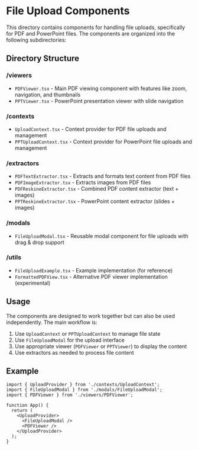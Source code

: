 # File Upload Components

This directory contains components for handling file uploads, specifically for PDF and PowerPoint files. The components are organized into the following subdirectories:

## Directory Structure

### /viewers
- `PDFViewer.tsx` - Main PDF viewing component with features like zoom, navigation, and thumbnails
- `PPTViewer.tsx` - PowerPoint presentation viewer with slide navigation

### /contexts
- `UploadContext.tsx` - Context provider for PDF file uploads and management
- `PPTUploadContext.tsx` - Context provider for PowerPoint file uploads and management

### /extractors
- `PDFTextExtractor.tsx` - Extracts and formats text content from PDF files
- `PDFImageExtractor.tsx` - Extracts images from PDF files
- `PDFReskineExtractor.tsx` - Combined PDF content extractor (text + images)
- `PPTReskineExtractor.tsx` - PowerPoint content extractor (slides + images)

### /modals
- `FileUploadModal.tsx` - Reusable modal component for file uploads with drag & drop support

### /utils
- `FileUploadExample.tsx` - Example implementation (for reference)
- `FormattedPDFView.tsx` - Alternative PDF viewer implementation (experimental)

## Usage

The components are designed to work together but can also be used independently. The main workflow is:

1. Use `UploadContext` or `PPTUploadContext` to manage file state
2. Use `FileUploadModal` for the upload interface
3. Use appropriate viewer (`PDFViewer` or `PPTViewer`) to display the content
4. Use extractors as needed to process file content

## Example

```tsx
import { UploadProvider } from './contexts/UploadContext';
import { FileUploadModal } from './modals/FileUploadModal';
import { PDFViewer } from './viewers/PDFViewer';

function App() {
  return (
    <UploadProvider>
      <FileUploadModal />
      <PDFViewer />
    </UploadProvider>
  );
}
